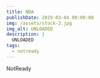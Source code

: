 ```yaml
---
title: NDA
publishDate: 2019-03-04 00:00:00
img: /assets/stock-2.jpg
img_alt: UNLOADED
description: |
  UNLOADED
tags:
  - notready
---
```


NotReady
